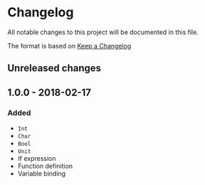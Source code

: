 # Changelog
All notable changes to this project will be documented in this file.

The format is based on [Keep a Changelog](http://keepachangelog.com/en/1.0.0/)

## Unreleased changes

## 1.0.0 - 2018-02-17
### Added
- `Int`
- `Char`
- `Bool`
- `Unit`
- If expression
- Function definition
- Variable binding